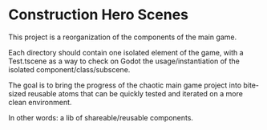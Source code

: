 # Construction Hero Scenes

This project is a reorganization of the components of the main game.

Each directory should contain one isolated element of the game, with a Test.tscene as a way to 
check on Godot the usage/instantiation of the isolated component/class/subscene.

The goal is to bring the progress of the chaotic main game project into bite-sized reusable atoms
that can be quickly tested and iterated on a more clean environment.

In other words: a lib of shareable/reusable components.

